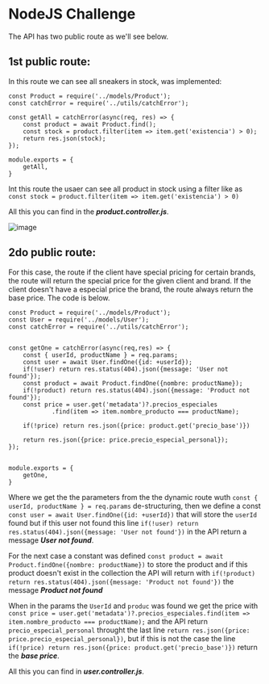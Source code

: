 # **NodeJS Challenge**

The API has two public route as we'll see below.

## 1st public route:

In this route we can see all sneakers in stock, was implemented:

```
const Product = require('../models/Product');
const catchError = require('../utils/catchError');

const getAll = catchError(async(req, res) => {
    const product = await Product.find();
    const stock = product.filter(item => item.get('existencia') > 0);
    return res.json(stock);
});

module.exports = {
    getAll,
}
```

Int this route the usaer can see all product in stock using a filter like as
`const stock = product.filter(item => item.get('existencia') > 0)`

All this you can find in the ***product.controller.js***.

![image](https://github.com/yersain1993/sneakers-app/assets/103155109/909fc5ab-ccd1-460f-8a98-388359259765)


## 2do public route:

For this case, the route if the client have special pricing for certain brands, the route will 
return the special price for the given client and brand. If the client doesn't have a especial 
price the brand, the route always return the base price. The code is below.

```
const Product = require('../models/Product');
const User = require('../models/User');
const catchError = require('../utils/catchError');


const getOne = catchError(async(req,res) => {
    const { userId, productName } = req.params;
    const user = await User.findOne({id: +userId});
    if(!user) return res.status(404).json({message: 'User not found'});
    const product = await Product.findOne({nombre: productName});
    if(!product) return res.status(404).json({message: 'Product not found'});
    const price = user.get('metadata')?.precios_especiales
            .find(item => item.nombre_producto === productName);
   
    if(!price) return res.json({price: product.get('precio_base')})

    return res.json({price: price.precio_especial_personal});
});


module.exports = {
    getOne,
}
```
Where we get the the parameters from the the dynamic route wuth
`const { userId, productName } = req.params` de-structuring, then 
we define a const `const user = await User.findOne({id: +userId})` 
that will store the `userId` found but if this user not found 
this line `if(!user) return res.status(404).json({message: 'User not found'})` 
in the API return a message ***User not found***.

For the next case a constant was defined 
`const product = await Product.findOne({nombre: productName})` to store the product
and if this product doesn't exist in the collection the API will return with 
`if(!product) return res.status(404).json({message: 'Product not found'})` the message
***Product not found***

When in the params the `UserId` and `produc` was found we get the price with
`const price = user.get('metadata')?.precios_especiales.find(item => item.nombre_producto === productName);`
and the API return `precio_especial_personal` throught the last line
`return res.json({price: price.precio_especial_personal})`, but if this is not the case
the line `if(!price) return res.json({price: product.get('precio_base')})` return the 
***base price***.

All this you can find in ***user.controller.js***.




